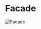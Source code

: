 <h1> Facade </h1>


![Facade](https://github.com/JulianaGO/Bertoti/assets/88887821/74560673-464a-4cfa-9af8-d1f256707b84)
